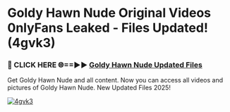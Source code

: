 # Goldy Hawn Nude Original Videos 0nlyFans Leaked - Files Updated! (4gvk3)

<h3>🔴 CLICK HERE 🌐==►► <a href="https://tinyurl.com/y5r63du9" rel="nofollow">Goldy Hawn Nude Updated Files</a></h3>

Get Goldy Hawn Nude and all content. Now you can access all videos and pictures of Goldy Hawn Nude. New Updated Files 2025!

[![4gvk3](https://i.imgur.com/UVo9nyh.gif)](https://tinyurl.com/y5r63du9)